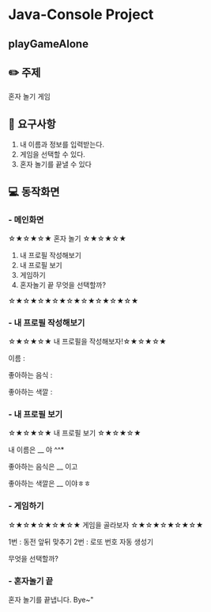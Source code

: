 # Java-Console Project
## playGameAlone

## :pencil2: 주제
혼자 놀기 게임

## :pushpin: 요구사항
1. 내 이름과 정보를 입력받는다.
2. 게임을 선택할 수 있다.
3. 혼자 놀기를 끝낼 수 있다

## :computer: 동작화면

### - 메인화면 
☆★☆★☆★ 혼자 놀기 ☆★☆★☆★
1. 내 프로필 작성해보기
2. 내 프로필 보기
3. 게임하기
4. 혼자놀기 끝
무엇을 선택할까?


☆★☆★☆★☆★☆★☆★☆★☆★☆★


### - 내 프로필 작성해보기
☆★☆★☆★ 내 프로필을 작성해보자!☆★☆★☆★


이름 : 


좋아하는 음식 : 


좋아하는 색깔 : 
    
    
### - 내 프로필 보기
☆★☆★☆★ 내 프로필 보기 ☆★☆★☆★


내 이름은 __ 야 ^^*


좋아하는 음식은 __ 이고


좋아하는 색깔은 __ 이야ㅎㅎ

### - 게임하기
☆★☆★☆★☆★☆★ 게임을 골라보자 ☆★☆★☆★☆★☆★


1번 : 동전 앞뒤 맞추기    2번 : 로또 번호 자동 생성기


무엇을 선택할까?


### - 혼자놀기 끝

혼자 놀기를 끝냅니다. Bye~"
